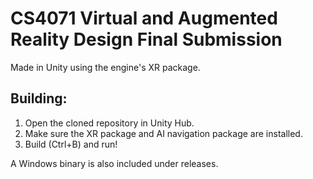 # CS4071 Virtual and Augmented Reality Design Final Submission
Made in Unity using the engine's XR package.
## Building:
1. Open the cloned repository in Unity Hub.
2. Make sure the XR package and AI navigation package are installed.
3. Build (Ctrl+B) and run!

A Windows binary is also included under releases.
